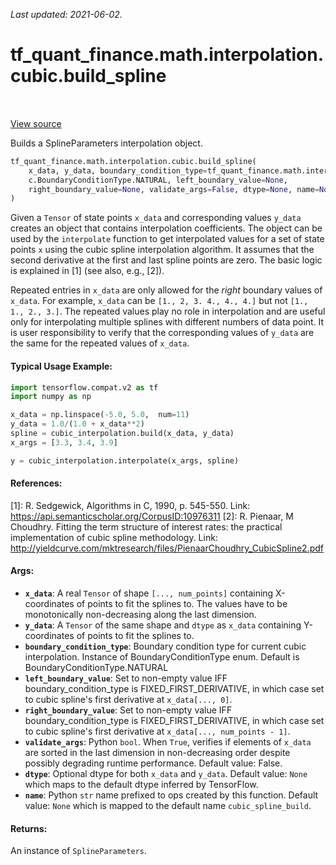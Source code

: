 <!--
This file is generated by a tool. Do not edit directly.
For open-source contributions the docs will be updated automatically.
-->

*Last updated: 2021-06-02.*

<div itemscope itemtype="http://developers.google.com/ReferenceObject">
<meta itemprop="name" content="tf_quant_finance.math.interpolation.cubic.build_spline" />
<meta itemprop="path" content="Stable" />
</div>

# tf_quant_finance.math.interpolation.cubic.build_spline

<!-- Insert buttons and diff -->

<table class="tfo-notebook-buttons tfo-api" align="left">
</table>

<a target="_blank" href="https://github.com/google/tf-quant-finance/blob/master/tf_quant_finance/math/interpolation/cubic/cubic_interpolation.py">View source</a>



Builds a SplineParameters interpolation object.

```python
tf_quant_finance.math.interpolation.cubic.build_spline(
    x_data, y_data, boundary_condition_type=tf_quant_finance.math.interpolation.cubi
    c.BoundaryConditionType.NATURAL, left_boundary_value=None,
    right_boundary_value=None, validate_args=False, dtype=None, name=None
)
```



<!-- Placeholder for "Used in" -->

Given a `Tensor` of state points `x_data` and corresponding values `y_data`
creates an object that contains interpolation coefficients. The object can be
used by the `interpolate` function to get interpolated values for a set of
state points `x` using the cubic spline interpolation algorithm.
It assumes that the second derivative at the first and last spline points
are zero. The basic logic is explained in [1] (see also, e.g., [2]).

Repeated entries in `x_data` are only allowed for the *right* boundary values
of `x_data`.
For example, `x_data` can be `[1., 2, 3. 4., 4., 4.]` but not
`[1., 1., 2., 3.]`. The repeated values play no role in interpolation and are
useful only for interpolating multiple splines with different numbers of data
point. It is user responsibility to verify that the corresponding
values of `y_data` are the same for the repeated values of `x_data`.

#### Typical Usage Example:



```python
import tensorflow.compat.v2 as tf
import numpy as np

x_data = np.linspace(-5.0, 5.0,  num=11)
y_data = 1.0/(1.0 + x_data**2)
spline = cubic_interpolation.build(x_data, y_data)
x_args = [3.3, 3.4, 3.9]

y = cubic_interpolation.interpolate(x_args, spline)
```

#### References:
[1]: R. Sedgewick, Algorithms in C, 1990, p. 545-550.
  Link: https://api.semanticscholar.org/CorpusID:10976311
[2]: R. Pienaar, M Choudhry. Fitting the term structure of interest rates:
  the practical implementation of cubic spline methodology.
  Link:
  http://yieldcurve.com/mktresearch/files/PienaarChoudhry_CubicSpline2.pdf

#### Args:


* <b>`x_data`</b>: A real `Tensor` of shape `[..., num_points]` containing
  X-coordinates of points to fit the splines to. The values have to be
  monotonically non-decreasing along the last dimension.
* <b>`y_data`</b>: A `Tensor` of the same shape and `dtype` as `x_data` containing
  Y-coordinates of points to fit the splines to.
* <b>`boundary_condition_type`</b>: Boundary condition type for current cubic
  interpolation. Instance of BoundaryConditionType enum. Default is
  BoundaryConditionType.NATURAL
* <b>`left_boundary_value`</b>: Set to non-empty value IFF boundary_condition_type is
  FIXED_FIRST_DERIVATIVE, in which case set to cubic spline's first
  derivative at `x_data[..., 0]`.
* <b>`right_boundary_value`</b>: Set to non-empty value IFF boundary_condition_type is
  FIXED_FIRST_DERIVATIVE, in which case set to cubic spline's first
  derivative at `x_data[..., num_points - 1]`.
* <b>`validate_args`</b>: Python `bool`. When `True`, verifies if elements of `x_data`
  are sorted in the last dimension in non-decreasing order despite possibly
  degrading runtime performance.
  Default value: False.
* <b>`dtype`</b>: Optional dtype for both `x_data` and `y_data`.
  Default value: `None` which maps to the default dtype inferred by
    TensorFlow.
* <b>`name`</b>: Python `str` name prefixed to ops created by this function.
  Default value: `None` which is mapped to the default name
    `cubic_spline_build`.


#### Returns:

An instance of `SplineParameters`.
